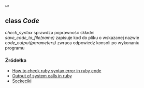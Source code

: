 :zzz:

## class *Code*
*check_syntax* sprawdza poprawność składni <br/>
*save_code_to_file(name)* zapisuje kod do pliku o wskazanej nazwie <br/>
*code_output(parameters)* zwraca odpowiedź konsoli po wykonaniu programu <br/>

### Źródełka

* [How to check ruby syntax error in ruby code](https://stackoverflow.com/questions/27272463/how-to-check-ruby-syntax-error-in-ruby-code)
* [Output of system calls in ruby](https://stackoverflow.com/questions/690151/getting-output-of-system-calls-in-ruby)
* [Sockeciki](https://www.tutorialspoint.com/ruby/ruby_socket_programming.htm)
